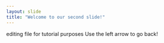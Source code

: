 ```yaml
---
layout: slide
title: "Welcome to our second slide!"
---
```

editing file for tutorial purposes
Use the left arrow to go back!
